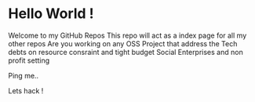 # Hello World !
Welcome to my GitHub Repos 
This repo will act as a index page for all my other repos 
Are you working on any OSS Project that address the Tech debts on  resource consraint and tight budget Social Enterprises and non profit setting 

Ping me..

Lets hack !
